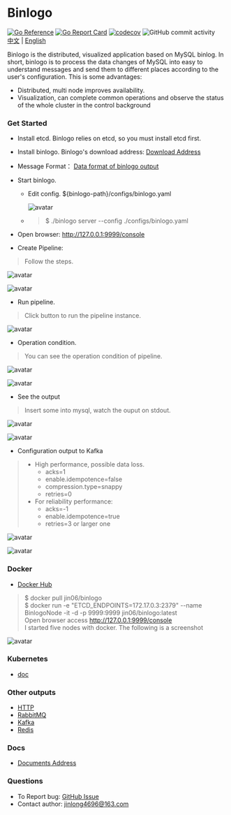 Binlogo
=====================================
[![Go Reference](https://pkg.go.dev/badge/github.com/jin06/binlogo)](https://pkg.go.dev/github.com/jin06/binlogo)
[![Go Report Card](https://goreportcard.com/badge/github.com/jin06/binlogo)](https://goreportcard.com/report/github.com/jin06/binlogo)
[![codecov](https://codecov.io/gh/jin06/binlogo/branch/master/graph/badge.svg)](https://codecov.io/gh/jin06/binlogo)
![GitHub commit activity](https://img.shields.io/github/commit-activity/m/jin06/binlogo)
</br>
[中文](README_zh.md) | [English](README.md)

Binlogo is the distributed, visualized application based on MySQL binlog. In short, binlogo is to process the data
changes of MySQL into easy to understand messages and send them to different places according to the user's
configuration. This is some advantages:

* Distributed, multi node improves availability.
* Visualization, can complete common operations and observe the status of the whole cluster in the control background

### Get Started

* Install etcd. Binlogo relies on etcd, so you must install etcd first.

* Install binlogo. Binlogo's download address: [Download Address](https://github.com/jin06/binlogo/releases)

* Message Format： [Data format of binlogo output](/docs/1.0.*/message-format.md)

* Start binlogo.
    * Edit config. ${binlogo-path}/configs/binlogo.yaml

      ![avatar](/docs/assets/pic/edit_config_step1.en.png)

    * > $ ./binlogo server --config ./configs/binlogo.yaml

* Open browser: http://127.0.0.1:9999/console

* Create Pipeline:

> Follow the steps.

![avatar](/docs/assets/pic/create_pipe_step1.en.png)

![avatar](/docs/assets/pic/create_pipe_step2.en.png)

* Run pipeline.

> Click button to run the pipeline instance.

![avatar](/docs/assets/pic/run_pipeline_step1.en.png)

* Operation condition.

> You can see the operation condition of pipeline.


![avatar](/docs/assets/pic/pipeline_condition_step1.en.png)

![avatar](/docs/assets/pic/pipeline_condition_step2.en.png)

* See the output

> Insert some into mysql, watch the ouput on stdout.

![avatar](/docs/assets/pic/output_step1.en.png)

![avatar](/docs/assets/pic/output_step2.en.png)

* Configuration output to Kafka

> * High performance, possible data loss.
>   * acks=1
>   * enable.idempotence=false
>   * compression.type=snappy
>   * retries=0
> * For reliability performance:
>   * acks=-1
>   * enable.idempotence=true
>   * retries=3 or larger one

![avatar](/docs/assets/pic/output_kafka_step1.en.png)

![avatar](/docs/assets/pic/output_kafka_step2.en.png)

### Docker

- [Docker Hub](https://hub.docker.com/r/jin06/binlogo)

> $ docker pull jin06/binlogo
> </br>
> $ docker run -e "ETCD_ENDPOINTS=172.17.0.3:2379" --name BinlogoNode -it -d -p 9999:9999 jin06/binlogo:latest
> </br>
> Open browser access http://127.0.0.1:9999/console
> </br>
> I started five nodes with docker. The following is a screenshot
>

![avatar](/docs/assets/pic/docker_step1.en.png)

### Kubernetes

- [doc](/docs/1.0.*/en/install-kubernetes.md)


### Other outputs

* [HTTP](/docs/1.0.*/en/configure-http-output.md)
* [RabbitMQ](/docs/1.0.*/en/configure-rabbitmq-outupt.md)
* [Kafka](/docs/1.0.*/en/configure-kafka-output.md)
* [Redis](/docs/1.0.*/en/configure-redis-outupt.md)

### Docs

* [Documents Address](https://github.com/jin06/binlogo/wiki)

### Questions

* To Report bug: [GitHub Issue](https://github.com/jin06/binlogo/issues)
* Contact author: jinlong4696@163.com
